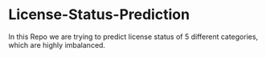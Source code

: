 # License-Status-Prediction
In this Repo we are trying to predict license status of 5 different categories, which are highly imbalanced.
